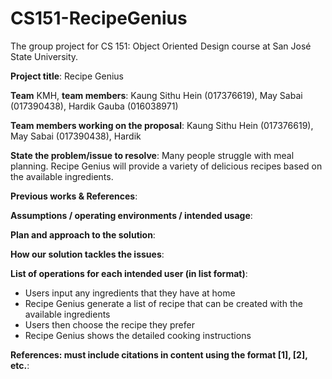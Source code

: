 # CS151-RecipeGenius
The group project for CS 151: Object Oriented Design course at San José State University.

**Project title**: Recipe Genius

**Team** KMH, **team members**: Kaung Sithu Hein (017376619), May Sabai (017390438), Hardik Gauba (016038971)

**Team members working on the proposal**: Kaung Sithu Hein (017376619), May Sabai (017390438), Hardik

**State the problem/issue to resolve**: Many people struggle with meal planning. Recipe Genius will provide a variety of delicious recipes based on the available ingredients. 

**Previous works & References**: 

**Assumptions / operating environments / intended usage**: 



**Plan and approach to the solution**:  

**How our solution tackles the issues**: 

**List of operations for each intended user (in list format)**:
- Users input any ingredients that they have at home
- Recipe Genius  generate a list of recipe that can be created with the available ingredients
- Users then choose the recipe they prefer
- Recipe Genius shows the detailed cooking instructions

**References: must include citations in content using the format [1], [2], etc.**: 

